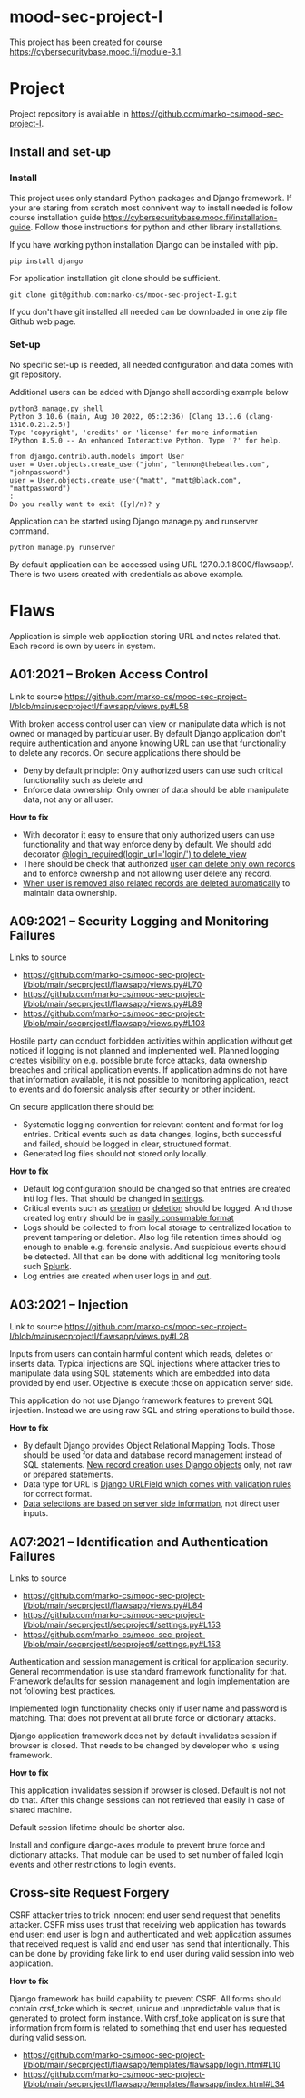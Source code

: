 # mood-sec-project-I

This project has been created for course https://cybersecuritybase.mooc.fi/module-3.1. 

# Project

Project repository is available in https://github.com/marko-cs/mood-sec-project-I. 

## Install and set-up

### Install

This project uses only standard Python packages and Django framework. If your are staring from scratch most connivent way to install needed is follow course installation guide https://cybersecuritybase.mooc.fi/installation-guide. Follow those instructions for python and other library installations. 

If you have working python installation Django can be installed with pip.
```
pip install django
```

For application installation git clone should be sufficient.
```
git clone git@github.com:marko-cs/mooc-sec-project-I.git
```

If you don't have git installed all needed can be downloaded in one zip file Github web page. 

### Set-up

No specific set-up is needed, all needed configuration and data comes with git repository. 

Additional users can be added with Django shell according example below 

```
python3 manage.py shell
Python 3.10.6 (main, Aug 30 2022, 05:12:36) [Clang 13.1.6 (clang-1316.0.21.2.5)]
Type 'copyright', 'credits' or 'license' for more information
IPython 8.5.0 -- An enhanced Interactive Python. Type '?' for help.

from django.contrib.auth.models import User
user = User.objects.create_user("john", "lennon@thebeatles.com", "johnpassword")
user = User.objects.create_user("matt", "matt@black.com", "mattpassword")
:                                                                                                                           
Do you really want to exit ([y]/n)? y
```

Application can be started using Django manage.py and runserver command. 
```
python manage.py runserver
```
By default application can be accessed using URL 127.0.0.1:8000/flawsapp/. There is two users created with credentials as above example.  

# Flaws

Application is simple web application storing URL and notes related that. Each record is own by users in system.  

## A01:2021 – Broken Access Control

Link to source https://github.com/marko-cs/mooc-sec-project-I/blob/main/secprojectI/flawsapp/views.py#L58

With broken access control user can view or manipulate data which is not owned or managed by particular user. By default Django application don't require authentication and anyone knowing URL can use that functionality to delete any records. On secure applications there should be  
- Deny by default principle: Only authorized users can use such critical functionality such as delete and 
- Enforce data ownership: Only owner of data should be able manipulate data, not any or all user.

**How to fix**
- With decorator it easy to ensure that only authorized users can use functionality and that way enforce deny by default. We should add decorator [@login_required(login_url='login/') to delete_view](https://github.com/marko-cs/mooc-sec-project-I/blob/main/secprojectI/flawsapp/views.py#L58)
- There should be check that authorized [user can delete only own records](https://github.com/marko-cs/mooc-sec-project-I/blob/main/secprojectI/flawsapp/views.py#L66) and to enforce ownership and not allowing user delete any record.
- [When user is removed also related records are deleted automatically](https://github.com/marko-cs/mooc-sec-project-I/blob/main/secprojectI/flawsapp/models.py#L9) to maintain data ownership. 

## A09:2021 – Security Logging and Monitoring Failures

Links to source 
- https://github.com/marko-cs/mooc-sec-project-I/blob/main/secprojectI/flawsapp/views.py#L70
- https://github.com/marko-cs/mooc-sec-project-I/blob/main/secprojectI/flawsapp/views.py#L89
- https://github.com/marko-cs/mooc-sec-project-I/blob/main/secprojectI/flawsapp/views.py#L103

Hostile party can conduct forbidden activities within application without get noticed if logging is not planned and implemented well. Planned logging creates visibility on e.g. possible brute force attacks, data ownership breaches and critical application events. If application admins do not have that information available, it is not possible to monitoring application, react to events and do forensic analysis after security or other incident.    

On secure application there should be: 
- Systematic logging convention for relevant content and format for log entries. Critical events such as data changes, logins, both successful and failed, should be logged in clear, structured format. 
- Generated log files should not stored only locally.   

**How to fix**
- Default log configuration should be changed so that entries are created inti log files. That should be changed in [settings](https://github.com/marko-cs/mooc-sec-project-I/blob/main/secprojectI/secprojectI/settings.py#L127).
- Critical events such as [creation](https://github.com/marko-cs/mooc-sec-project-I/blob/main/secprojectI/flawsapp/views.py#L47) or  [deletion](https://github.com/marko-cs/mooc-sec-project-I/blob/main/secprojectI/flawsapp/views.py#L70) should be logged. And those created log entry should be in [easily consumable format](https://dev.splunk.com/enterprise/docs/developapps/addsupport/logging/loggingbestpractices/)
- Logs should be collected to from local storage to centralized location to prevent tampering or deletion. Also log file retention times should log enough to enable e.g. forensic analysis. And suspicious events should be detected. All that can be done with additional log monitoring tools such [Splunk](https://www.splunk.com/en_us/products/splunk-enterprise.html).   
- Log entries are created when user logs [in](https://github.com/marko-cs/mooc-sec-project-I/blob/main/secprojectI/flawsapp/views.py#L49) and [out](https://github.com/marko-cs/mooc-sec-project-I/blob/main/secprojectI/flawsapp/views.py#L68). 


## A03:2021 – Injection

Link to source https://github.com/marko-cs/mooc-sec-project-I/blob/main/secprojectI/flawsapp/views.py#L28

Inputs from users can contain harmful content which reads, deletes or inserts data. Typical injections are SQL injections where attacker tries to manipulate data using SQL statements which are embedded into data provided by end user. Objective is execute those on application server side. 

This application do not use Django framework features to prevent SQL injection. Instead we are using raw SQL and string operations to build those. 

**How to fix**

- By default Django provides Object Relational Mapping Tools. Those should be used for data and database record management instead of SQL statements. [New record creation uses Django objects](https://github.com/marko-cs/mooc-sec-project-I/blob/main/secprojectI/flawsapp/views.py#L24) only, not raw or prepared statements. 
- Data type for URL is [Django URLField which comes with validation rules](https://github.com/marko-cs/mooc-sec-project-I/blob/main/secprojectI/flawsapp/models.py#L12) for correct format.
- [Data selections are based on server side information](https://github.com/marko-cs/mooc-sec-project-I/blob/main/secprojectI/flawsapp/views.py#L18), not direct user inputs.
 

## A07:2021 – Identification and Authentication Failures

Links to source
- https://github.com/marko-cs/mooc-sec-project-I/blob/main/secprojectI/flawsapp/views.py#L84
- https://github.com/marko-cs/mooc-sec-project-I/blob/main/secprojectI/secprojectI/settings.py#L153
- https://github.com/marko-cs/mooc-sec-project-I/blob/main/secprojectI/secprojectI/settings.py#L153

Authentication and session management is critical for application security. General recommendation is use standard framework functionality for that. Framework defaults for session management and login implementation are not following best practices.

Implemented login functionality checks only if user name and password is matching. That does not prevent at all brute force or dictionary attacks. 

Django application framework does not by default invalidates session if browser is closed. That needs to be changed by developer who is using framework.  

**How to fix**

This application invalidates session if browser is closed. Default is not not do that. After this change sessions can not retrieved that easily in case of shared machine. 


Default session lifetime should be shorter also.


Install and configure django-axes module to prevent brute force and dictionary attacks. That module can be used to set number of failed login events and other restrictions to login events.   


## Cross-site Request Forgery

CSRF attacker tries to trick innocent end user send request that benefits attacker. CSFR miss uses trust that receiving web application has towards end user: end user is login and authenticated and web application assumes that received request is valid and end user has send that intentionally. This can be done by providing fake link to end user during valid session into web application. 

**How to fix**

Django framework has build capability to prevent CSRF. All forms should contain crsf_toke which is secret, unique and unpredictable value that is generated to protect form instance. With crsf_toke application is sure that information from form is related to something that end user has requested during valid session.  
- https://github.com/marko-cs/mooc-sec-project-I/blob/main/secprojectI/flawsapp/templates/flawsapp/login.html#L10
- https://github.com/marko-cs/mooc-sec-project-I/blob/main/secprojectI/flawsapp/templates/flawsapp/index.html#L34  
